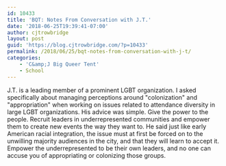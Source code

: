 ```yaml
---
id: 10433
title: 'BQT: Notes From Conversation with J.T.'
date: '2018-06-25T19:39:41-07:00'
author: cjtrowbridge
layout: post
guid: 'https://blog.cjtrowbridge.com/?p=10433'
permalink: /2018/06/25/bqt-notes-from-conversation-with-j-t/
categories:
    - 'C&amp;J Big Queer Tent'
    - School
---
```


J.T. is a leading member of a prominent LGBT organization. I asked specifically about managing perceptions around "colonization" and "appropriation" when working on issues related to attendance diversity in large LGBT organizations. His advice was simple. Give the power to the people. Recruit leaders in underrepresented communities and empower them to create new events the way they want to. He said just like early American racial integration, the issue must at first be forced on to the unwilling majority audiences in the city, and that they will learn to accept it. Empower the underrepresented to be their own leaders, and no one can accuse you of appropriating or colonizing those groups.